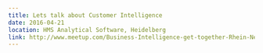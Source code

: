 ```yaml
---
title: Lets talk about Customer Intelligence
date: 2016-04-21
location: HMS Analytical Software, Heidelberg
link: http://www.meetup.com/Business-Intelligence-get-together-Rhein-Neckar/events/229338034/
---
```

